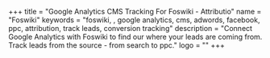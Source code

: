 +++
title = "Google Analytics CMS Tracking For Foswiki - Attributio"
name = "Foswiki"
keywords = "foswiki, , google analytics, cms, adwords, facebook, ppc, attribution, track leads, conversion tracking"
description = "Connect Google Analytics with Foswiki to find our where your leads are coming from. Track leads from the source - from search to ppc."
logo = ""
+++
